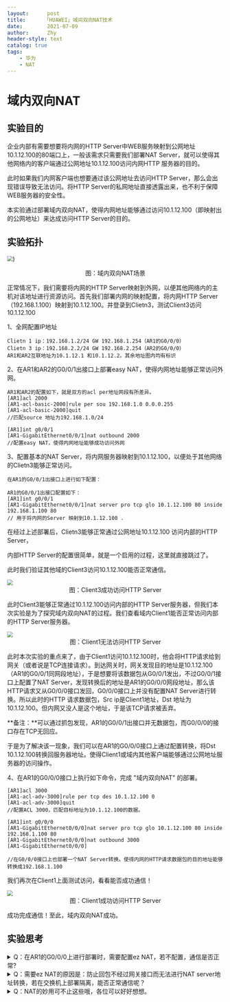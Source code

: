 ```yaml
---
layout:      post
title:      「HUAWEI」域间双向NAT技术
date:        2021-07-09
author:      Zhy
header-style: text
catalog: true 
tags:
    - 华为
    - NAT
---
```


# 域内双向NAT

## 实验目的

企业内部有需要想要将内网的HTTP Server中WEB服务映射到公网地址10.1.12.100的80端口上，一般该需求只需要我们部署NAT Server，就可以使得其他网络内的客户端通过公网地址10.1.12.100访问内网HTTP 服务器的目的。

此时如果我们内网客户端也想要通过该公网地址去访问HTTP Server，那么会出现错误导致无法访问。将HTTP Server的私网地址直接透露出来，也不利于保障WEB服务器的安全性。

本实验通过部署域内双向NAT，使得内网地址能够通过访问10.1.12.100（即映射出的公网地址）来达成访问HTTP Server的目的。



## 实验拓扑

<img src="https://z3.ax1x.com/2021/07/09/RxZRhT.md.png" style="zoom:80%;" />)



<center> 图：域内双向NAT场景 </center>



正常情况下，我们需要将内网的HTTP Server映射到外网，以便其他网络内的主机对该地址进行资源访问。首先我们部署内网的映射配置，将内网HTTP Server（192.168.1.100）映射到10.1.12.100。并登录到Clietn3，测试Client3访问10.1.12.100

1、全网配置IP地址

```
Clietn 1 ip：192.168.1.2/24 GW 192.168.1.254（AR1的G0/0/0）
Clietn 3 ip：192.168.2.2/24 GW 192.168.2.254（AR2的G0/0/0）
AR1和AR2互联地址为10.1.12.1 和10.1.12.2。其余地址图内均有标识
```

2、在AR1和AR2的G0/0/1出接口上部署easy NAT，使得内网地址能够正常访问外网。

```
AR1和AR2的配置如下，就是双方的acl per地址网段有所差异。
[AR1]acl 2000
[AR1-acl-basic-2000]rule per sou 192.168.1.0 0.0.0.255
[AR1-acl-basic-2000]quit
//匹配source 地址为192.168.1.0/24

[AR1]int g0/0/1
[AR1-GigabitEthernet0/0/1]nat outbound 2000
//配置easy NAT，使得内网地址能够成功访问外网
```



3、配置基本的NAT Server，将内网服务器映射到10.1.12.100，以便处于其他网络的Clietn3能够正常访问。

```
在AR1的G0/0/1出接口上进行如下配置：

AR1的G0/0/1出接口配置如下：
[AR1]int g0/0/1
[AR1-GigabitEthernet0/0/1]nat server pro tcp glo 10.1.12.100 80 inside 192.168.1.100 80
// 用于将内网的Server 映射到10.1.12.100 .
```



在经过上述部署后，Clietn3能够正常通过公网地址10.1.12.100 访问内部的HTTP Server，

内部HTTP Server的配置很简单，就是一个启用的过程，这里就直接跳过了。

此时我们验证其他域的Client3访问10.1.12.100能否正常通信。

<img src="https://z3.ax1x.com/2021/07/09/RxZ2NV.md.png" style="zoom:80%;" />

<center> 图：Client3成功访问HTTP Server</center>

此时Client3能够正常通过10.1.12.100访问内部的HTTP Server服务器，但我们本次实验是为了探究域内双向NAT的过程。我们查看域内Client1能否正常访问内部的HTTP Server服务器。

<img src="https://z3.ax1x.com/2021/07/09/RxZf9U.md.png" style="zoom:80%;" />

<center> 图：Client1无法访问HTTP Server</center>

此时本次实验的重点来了，由于Client1访问10.1.12.100时，他会将HTTP请求给到网关（或者说是TCP连接请求）。到达网关时，网关发现目的地址是10.1.12.100（AR1的G0/0/1同网段地址），于是想要将该数据包从G0/0/1发出，不过G0/0/1接口上配置了NAT Server，发现转换后的地址是AR1的G0/0/0网段地址，那么该HTTP请求又从G0/0/0接口发回，G0/0/0接口上并没有配置NAT Server进行转换。所以此时的HTTP 请求数据包，Src ip是Client1地址，Dst 地址为10.1.12.100。但内网又没人是这个地址，于是该TCP请求被丢弃。

**备注：**可以通过抓包发现，AR1的G0/0/1出接口并无数据包，而G0/0/0的接口存在TCP无回应。

于是为了解决该一现象，我们可以在AR1的G0/0/0接口上通过配置转换，将Dst 10.1.12.100转换回服务器地址。使得Client1或域内其他客户端能够通过公网地址服务器的访问操作。

4、在AR1的G0/0/0接口上执行如下命令，完成 "域内双向NAT" 的部署。

```域内双向NAT
[AR1]acl 3000
[AR1-acl-adv-3000]rule per tcp des 10.1.12.100 0
[AR1-acl-adv-3000]quit
//配置ACL 3000，匹配目标地址为10.1.12.100的数据。

[AR1]int g0/0/0
[AR1-GigabitEthernet0/0/0]nat server pro tcp glo 10.1.12.100 80 inside 192.168.1.100 80
[AR1-GigabitEthernet0/0/0]nat outbound 3000
[AR1-GigabitEthernet0/0/0]

//在G0/0/0接口上也部署一个NAT Server转换。使得内网的HTTP请求数据包的目的地址能够转换成192.168.1.100
```



我们再次在Client1上面测试访问，看看能否成功通信！

<img src="https://z3.ax1x.com/2021/07/09/RxZgA0.md.png" style="zoom:80%;" />

<center> 图：Client1成功访问HTTP Server</center>

成功完成通信！至此，域内双向NAT成功。





## 实验思考

<details> 
    <summary>Q：在AR1的G0/0/0上进行部署时，需要配置ez NAT，若不配置，通信是否正常?
    </summary>A：会出现问题，若不存在easy NAT，那么经过转换的数据包，源地址无法转换为网关地址，比如Client1发送目的地址为10.1.12.100的HTTP请求，那么若不配置ez nat，源地址还是Client1地址。Server回包时，此时源地址为192.168.1.100，目的地址为192.168.1.2。可以直接在交换机上就进行转发，而无需经过路由器。此时Client1收到该数据包。发现本地并未建立有关192.168.1.100的TCP连接。于是丢弃。所以需要配置ez NAT的作用，是将源地址转换，并且防止回包时不经过网关接口。</details>



<details> <summary>Q：需要ez NAT的原因是：防止回包不经过网关接口而无法进行NAT server地址转换，若在交换机上部署隔离，能否正常通信呢？</summary>A：
    无法通信，因为该问题的主要原因并不在于让数据包“经过网关”，而是为了转换报文的源地址，在G0/0/0接口上若不配置NAT，那么就如上述所说。Client1会收到来自192.168.1.100的TCP 连接。但本地却并未发起关于192.168.1.100的TCP连击，故丢弃。
</details>


<details> <summary>Q：NAT的妙用可不止这些哦，各位可以好好想想。</summary> A：NAT ALG技术，域间双向NAT等。</details>

